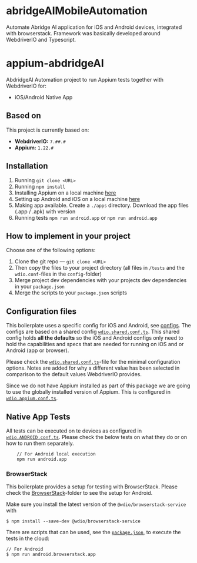 # abridgeAIMobileAutomation
Automate Abridge AI application for iOS and Android devices, integrated with browserstack. Framework was basically developed around WebdriverIO and Typescript.

# appium-abdridgeAI

AbdridgeAI Automation project to run Appium tests together with WebdriverIO for:

- iOS/Android Native App

## Based on
This project is currently based on:
- **WebdriverIO:** `7.##.#`
- **Appium:** `1.22.#`

## Installation

1. Running `git clone <URL>`
2. Running `npm install`
3. Installing Appium on a local machine [here](./docs/APPIUM.md)
4. Setting up Android and iOS on a local machine [here](./docs/ANDROID_IOS_SETUP.md)
5. Making app available. Create a `./apps` directory. Download the app files (.app / .apk) with version 
6. Running tests `npm run android.app` or `npm run android.app`


## How to implement in your project
Choose one of the following options:

1. Clone the git repo — `git clone <URL>`
2. Then copy the files to your project directory (all files in `/tests` and the `wdio.conf`-files in the `config`-folder)
3. Merge project dev dependencies with your projects dev dependencies in your `package.json`
4. Merge the scripts to your `package.json` scripts

## Configuration files
This boilerplate uses a specific config for iOS and Android, see [configs](./config). The configs are based on a shared config
[`wdio.shared.conf.ts`](./config/wdio.shared.conf.ts).
This shared config holds **all the defaults** so the iOS and Android configs only need to hold the capabilities and specs that are needed
for running on iOS and or Android (app or browser).

Please check the [`wdio.shared.conf.ts`](./config/wdio.shared.conf.ts)-file for the minimal configuration options. Notes are added for why
a different value has been selected in comparison to the default values WebdriverIO provides.

Since we do not have Appium installed as part of this package we are going to use the globally installed version of Appium. This is
configured in [`wdio.appium.conf.ts`](./config/wdio.appium.conf.ts).

## Native App Tests
All tests can be executed on te devices as configured in [`wdio.ANDROID.conf.ts`](./config/wdio.ANDROID.conf.ts). Please check the below tests on what they do or on how to run them separately.

        // For Android local execution
        npm run android.app

### BrowserStack
This boilerplate provides a setup for testing with BrowserStack. Please check the [BrowserStack](./config/browserstack)-folder to see the
setup for Android.

Make sure you install the latest version of the `@wdio/browserstack-service` with

```shell
$ npm install --save-dev @wdio/browserstack-service
```

There are scripts that can be used, see the [`package.json`](./package.json), to execute the tests in the cloud:

    // For Android
    $ npm run android.browserstack.app
